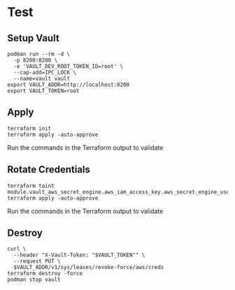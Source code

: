 # Test

## Setup Vault 

```shell script
podman run --rm -d \
  -p 8200:8200 \
  -e 'VAULT_DEV_ROOT_TOKEN_ID=root' \
  --cap-add=IPC_LOCK \
  --name=vault vault
export VAULT_ADDR=http://localhost:8200
export VAULT_TOKEN=root
```

## Apply

```shell script
terraform init
terraform apply -auto-approve
```

Run the commands in the Terraform output to validate

## Rotate Credentials

```shell script
terraform taint module.vault_aws_secret_engine.aws_iam_access_key.aws_secret_engine_user
terraform apply -auto-approve
```

Run the commands in the Terraform output to validate


## Destroy

```shell script
curl \
  --header "X-Vault-Token: "$VAULT_TOKEN"" \
  --request PUT \
  $VAULT_ADDR/v1/sys/leases/revoke-force/aws/creds
terraform destroy -force
podman stop vault
```
